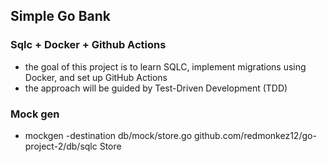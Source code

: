 ## Simple Go Bank

### Sqlc + Docker + Github Actions

* the goal of this project is to learn SQLC, implement migrations using Docker, and set up GitHub Actions
* the approach will be guided by Test-Driven Development (TDD)

### Mock gen
* mockgen -destination db/mock/store.go github.com/redmonkez12/go-project-2/db/sqlc Store